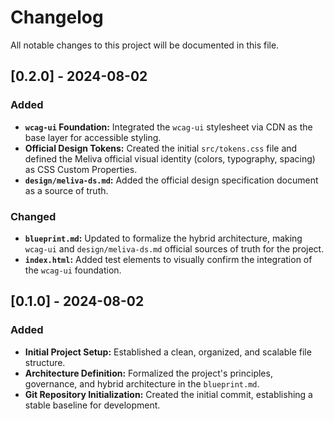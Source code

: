 # Changelog

All notable changes to this project will be documented in this file.

## [0.2.0] - 2024-08-02

### Added
- **`wcag-ui` Foundation:** Integrated the `wcag-ui` stylesheet via CDN as the base layer for accessible styling.
- **Official Design Tokens:** Created the initial `src/tokens.css` file and defined the Meliva official visual identity (colors, typography, spacing) as CSS Custom Properties.
- **`design/meliva-ds.md`:** Added the official design specification document as a source of truth.

### Changed
- **`blueprint.md`:** Updated to formalize the hybrid architecture, making `wcag-ui` and `design/meliva-ds.md` official sources of truth for the project.
- **`index.html`:** Added test elements to visually confirm the integration of the `wcag-ui` foundation.

## [0.1.0] - 2024-08-02

### Added
- **Initial Project Setup:** Established a clean, organized, and scalable file structure.
- **Architecture Definition:** Formalized the project's principles, governance, and hybrid architecture in the `blueprint.md`.
- **Git Repository Initialization:** Created the initial commit, establishing a stable baseline for development.
